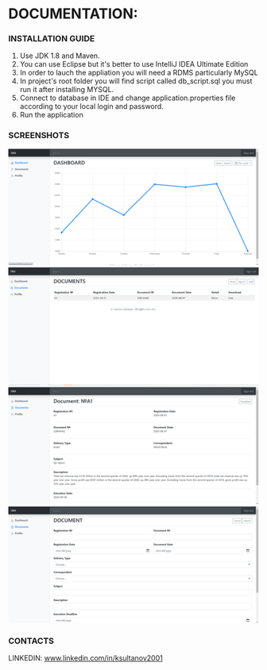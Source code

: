 # DOCUMENTATION:

### INSTALLATION GUIDE
1. Use JDK 1.8 and Maven.<br>
2. You can use Eclipse but it's better to use IntelliJ IDEA Ultimate Edition<br>
3. In order to lauch the appliation you will need a RDMS particularly MySQL<br>
4. In project's root folder you will find script called db_script.sql you must run it after installing MYSQL.<br>
5. Connect to database in IDE and change application.properties file according to your local login and password.<br>
6. Run the application
### SCREENSHOTS
![alt text](https://github.com/camerons2001/drx/blob/master/docs/screenshots/dashboard.png "dashboard")
![alt text](https://github.com/camerons2001/drx/blob/master/docs/screenshots/doc-list.png "doc-list")
![alt text](https://github.com/camerons2001/drx/blob/master/docs/screenshots/doc-info.png "doc-info")
![alt text](https://github.com/camerons2001/drx/blob/master/docs/screenshots/doc-form.png "doc-from")

### CONTACTS
LINKEDIN: www.linkedin.com/in/ksultanov2001
